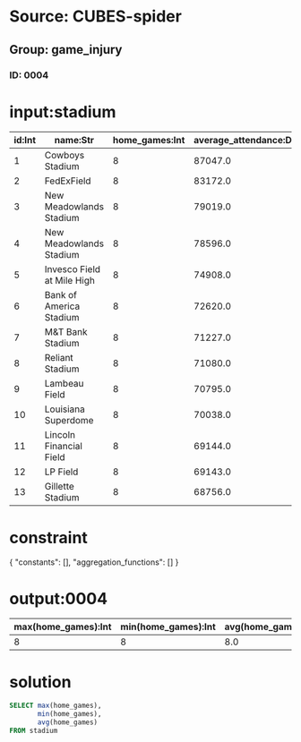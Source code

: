# Source: CUBES-spider
## Group: game_injury
### ID: 0004

# input:stadium

| id:Int | name:Str | home_games:Int | average_attendance:Dbl | total_attendance:Dbl | capacity_percentage:Dbl |
|---|---|---|---|---|---|
| 1 | Cowboys Stadium | 8 | 87047.0 | 696377.0 | 108.8 |
| 2 | FedExField | 8 | 83172.0 | 665380.0 | 90.7 |
| 3 | New Meadowlands Stadium | 8 | 79019.0 | 632156.0 | 95.8 |
| 4 | New Meadowlands Stadium | 8 | 78596.0 | 628768.0 | 95.3 |
| 5 | Invesco Field at Mile High | 8 | 74908.0 | 599264.0 | 98.4 |
| 6 | Bank of America Stadium | 8 | 72620.0 | 580965.0 | 98.4 |
| 7 | M&T Bank Stadium | 8 | 71227.0 | 569817.0 | 100.3 |
| 8 | Reliant Stadium | 8 | 71080.0 | 568643.0 | 100.0 |
| 9 | Lambeau Field | 8 | 70795.0 | 566362.0 | 97.1 |
| 10 | Louisiana Superdome | 8 | 70038.0 | 560304.0 | 96.0 |
| 11 | Lincoln Financial Field | 8 | 69144.0 | 553152.0 | 102.3 |
| 12 | LP Field | 8 | 69143.0 | 553144.0 | 100.0 |
| 13 | Gillette Stadium | 8 | 68756.0 | 550048.0 | 100.0 |

# constraint

{
  "constants": [],
  "aggregation_functions": []
}

# output:0004

| max(home_games):Int | min(home_games):Int | avg(home_games):Dbl |
|---|---|---|
| 8 | 8 | 8.0 |

# solution

```sql
SELECT max(home_games),
       min(home_games),
       avg(home_games)
FROM stadium
```
